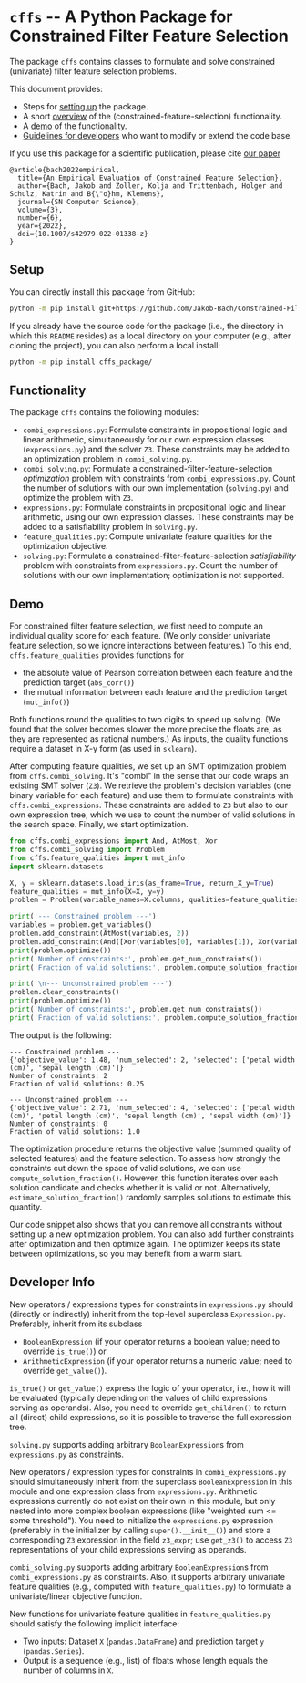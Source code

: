 # `cffs` -- A Python Package for Constrained Filter Feature Selection

The package `cffs` contains classes to formulate and solve constrained (univariate) filter feature selection problems.

This document provides:

- Steps for [setting up](#setup) the package.
- A short [overview](#functionality) of the (constrained-feature-selection) functionality.
- A [demo](#demo) of the functionality.
- [Guidelines for developers](#developer-info) who want to modify or extend the code base.

If you use this package for a scientific publication, please cite [our paper](https://doi.org/10.1007/s42979-022-01338-z)

```
@article{bach2022empirical,
  title={An Empirical Evaluation of Constrained Feature Selection},
  author={Bach, Jakob and Zoller, Kolja and Trittenbach, Holger and Schulz, Katrin and B{\"o}hm, Klemens},
  journal={SN Computer Science},
  volume={3},
  number={6},
  year={2022},
  doi={10.1007/s42979-022-01338-z}
}
```

## Setup

You can directly install this package from GitHub:

```bash
python -m pip install git+https://github.com/Jakob-Bach/Constrained-Filter-Feature-Selection.git#subdirectory=src/cffs_package
```

If you already have the source code for the package (i.e., the directory in which this `README` resides)
as a local directory on your computer (e.g., after cloning the project), you can also perform a local install:

```bash
python -m pip install cffs_package/
```

## Functionality

The package `cffs` contains the following modules:

- `combi_expressions.py`: Formulate constraints in propositional logic and linear arithmetic,
  simultaneously for our own expression classes (`expressions.py`) and the solver `Z3`.
  These constraints may be added to an optimization problem in `combi_solving.py`.
- `combi_solving.py`: Formulate a constrained-filter-feature-selection *optimization* problem
  with constraints from `combi_expressions.py`.
  Count the number of solutions with our own implementation (`solving.py`) and optimize the problem with `Z3`.
- `expressions.py`: Formulate constraints in propositional logic and linear arithmetic,
  using our own expression classes.
  These constraints may be added to a satisfiability problem in `solving.py`.
- `feature_qualities.py`: Compute univariate feature qualities for the optimization objective.
- `solving.py`: Formulate a constrained-filter-feature-selection *satisfiability* problem
  with constraints from `expressions.py`.
  Count the number of solutions with our own implementation; optimization is not supported.

## Demo

For constrained filter feature selection, we first need to compute an individual quality score for each feature.
(We only consider univariate feature selection, so we ignore interactions between features.)
To this end, `cffs.feature_qualities` provides functions for

- the absolute value of Pearson correlation between each feature and the prediction target (`abs_corr()`)
- the mutual information between each feature and the prediction target (`mut_info()`)

Both functions round the qualities to two digits to speed up solving.
(We found that the solver becomes slower the more precise the floats are,
as they are represented as rational numbers.)
As inputs, the quality functions require a dataset in X-y form (as used in `sklearn`).

After computing feature qualities, we set up an SMT optimization problem from `cffs.combi_solving`.
It's "combi" in the sense that our code wraps an existing SMT solver (`Z3`).
We retrieve the problem's decision variables (one binary variable for each feature) and use them to
formulate constraints with `cffs.combi_expressions`.
These constraints are added to `Z3` but also to our own expression tree,
which we use to count the number of valid solutions in the search space.
Finally, we start optimization.

```python
from cffs.combi_expressions import And, AtMost, Xor
from cffs.combi_solving import Problem
from cffs.feature_qualities import mut_info
import sklearn.datasets

X, y = sklearn.datasets.load_iris(as_frame=True, return_X_y=True)
feature_qualities = mut_info(X=X, y=y)
problem = Problem(variable_names=X.columns, qualities=feature_qualities)

print('--- Constrained problem ---')
variables = problem.get_variables()
problem.add_constraint(AtMost(variables, 2))
problem.add_constraint(And([Xor(variables[0], variables[1]), Xor(variables[2], variables[3])]))
print(problem.optimize())
print('Number of constraints:', problem.get_num_constraints())
print('Fraction of valid solutions:', problem.compute_solution_fraction())

print('\n--- Unconstrained problem ---')
problem.clear_constraints()
print(problem.optimize())
print('Number of constraints:', problem.get_num_constraints())
print('Fraction of valid solutions:', problem.compute_solution_fraction())
```

The output is the following:

```
--- Constrained problem ---
{'objective_value': 1.48, 'num_selected': 2, 'selected': ['petal width (cm)', 'sepal length (cm)']}
Number of constraints: 2
Fraction of valid solutions: 0.25

--- Unconstrained problem ---
{'objective_value': 2.71, 'num_selected': 4, 'selected': ['petal width (cm)', 'petal length (cm)', 'sepal length (cm)', 'sepal width (cm)']}
Number of constraints: 0
Fraction of valid solutions: 1.0
```

The optimization procedure returns the objective value (summed quality of selected features)
and the feature selection.
To assess how strongly the constraints cut down the space of valid solutions,
we can use `compute_solution_fraction()`.
However, this function iterates over each solution candidate and checks whether it is valid or not.
Alternatively, `estimate_solution_fraction()` randomly samples solutions to estimate this quantity.

Our code snippet also shows that you can remove all constraints without setting up a new optimization problem.
You can also add further constraints after optimization and then optimize again.
The optimizer keeps its state between optimizations, so you may benefit from a warm start.

## Developer Info

New operators / expressions types for constraints in `expressions.py` should (directly or indirectly)
inherit from the top-level superclass `Expression.py`. Preferably, inherit from its subclass

- `BooleanExpression` (if your operator returns a boolean value; need to override `is_true()`) or
- `ArithmeticExpression` (if your operator returns a numeric value; need to override `get_value()`).

`is_true()` or `get_value()` express the logic of your operator, i.e., how it will be evaluated
(typically depending on the values of child expressions serving as operands).
Also, you need to override `get_children()` to return all (direct) child expressions,
so it is possible to traverse the full expression tree.

`solving.py` supports adding arbitrary `BooleanExpression`s from `expressions.py` as constraints.

New operators / expression types for constraints in `combi_expressions.py` should simultaneously inherit from
the superclass `BooleanExpression` in this module and one expression class from `expressions.py`.
Arithmetic expressions currently do not exist on their own in this module,
but only nested into more complex boolean expressions (like "weighted sum <= some threshold").
You need to initialize the `expressions.py` expression (preferably in the initializer by calling `super().__init__()`)
and store a corresponding `Z3` expression in the field `z3_expr`;
use `get_z3()` to access `Z3` representations of your child expressions serving as operands.

`combi_solving.py` supports adding arbitrary `BooleanExpression`s from `combi_expressions.py` as constraints.
Also, it supports arbitrary univariate feature qualities (e.g., computed with `feature_qualities.py`)
to formulate a univariate/linear objective function.

New functions for univariate feature qualities in `feature_qualities.py` should satisfy the following implicit interface:

- Two inputs: Dataset `X` (`pandas.DataFrame`) and prediction target `y` (`pandas.Series`).
- Output is a sequence (e.g., list) of floats whose length equals the number of columns in `X`.
